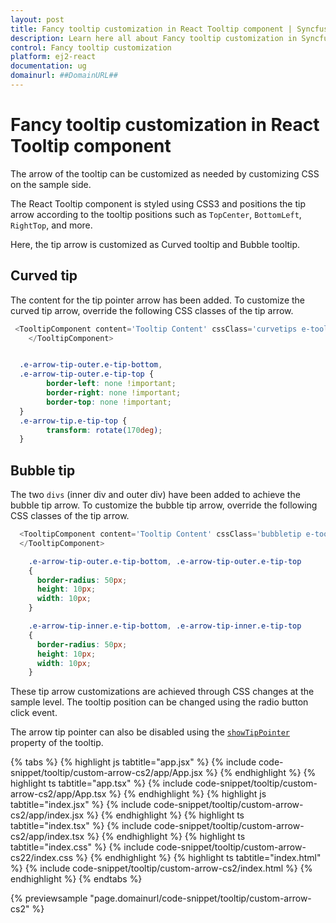 ```yaml
---
layout: post
title: Fancy tooltip customization in React Tooltip component | Syncfusion
description: Learn here all about Fancy tooltip customization in Syncfusion React Tooltip component of Syncfusion Essential JS 2 and more.
control: Fancy tooltip customization 
platform: ej2-react
documentation: ug
domainurl: ##DomainURL##
---
```


# Fancy tooltip customization in React Tooltip component

The arrow of the tooltip can be customized as needed by customizing CSS on the sample side.

The React Tooltip component is styled using CSS3 and positions the tip arrow according to the tooltip positions such as `TopCenter`, `BottomLeft`, `RightTop`, and more.

Here, the tip arrow is customized as Curved tooltip and Bubble tooltip.

## Curved tip

The content for the tip pointer arrow has been added. To customize the curved tip arrow, override the following CSS classes of the tip arrow.

```ts
 <TooltipComponent content='Tooltip Content' cssClass='curvetips e-tooltip-css'>
    </TooltipComponent>
```

```css

  .e-arrow-tip-outer.e-tip-bottom,
  .e-arrow-tip-outer.e-tip-top {
        border-left: none !important;
        border-right: none !important;
        border-top: none !important;
  }
  .e-arrow-tip.e-tip-top {
        transform: rotate(170deg);
  }

```

## Bubble tip

The two `divs` (inner div and outer div) have been added to achieve the bubble tip arrow. To customize the bubble tip arrow, override the following CSS classes of the tip arrow.

```ts
  <TooltipComponent content='Tooltip Content' cssClass='bubbletip e-tooltip-css'>
  </TooltipComponent>
```

```css
    .e-arrow-tip-outer.e-tip-bottom, .e-arrow-tip-outer.e-tip-top
    {
      border-radius: 50px;
      height: 10px;
      width: 10px;
    }

    .e-arrow-tip-inner.e-tip-bottom, .e-arrow-tip-inner.e-tip-top
    {
      border-radius: 50px;
      height: 10px;
      width: 10px;
    }
```

These tip arrow customizations are achieved through CSS changes at the sample level. The tooltip position can be changed using the radio button click event.

The arrow tip pointer can also be disabled using the [`showTipPointer`](https://ej2.syncfusion.com/react/documentation/api/tooltip/#showtippointer) property of the tooltip.

{% tabs %}
{% highlight js tabtitle="app.jsx" %}
{% include code-snippet/tooltip/custom-arrow-cs2/app/App.jsx %}
{% endhighlight %}
{% highlight ts tabtitle="app.tsx" %}
{% include code-snippet/tooltip/custom-arrow-cs2/app/App.tsx %}
{% endhighlight %}
{% highlight js tabtitle="index.jsx" %}
{% include code-snippet/tooltip/custom-arrow-cs2/app/index.jsx %}
{% endhighlight %}
{% highlight ts tabtitle="index.tsx" %}
{% include code-snippet/tooltip/custom-arrow-cs2/app/index.tsx %}
{% endhighlight %}
{% highlight ts tabtitle="index.css" %}
{% include code-snippet/tooltip/custom-arrow-cs22/index.css %}
{% endhighlight %}
{% highlight ts tabtitle="index.html" %}
{% include code-snippet/tooltip/custom-arrow-cs2/index.html %}
{% endhighlight %}
{% endtabs %}

 {% previewsample "page.domainurl/code-snippet/tooltip/custom-arrow-cs2" %}
